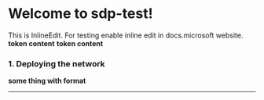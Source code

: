 # Welcome to sdp-test!
This is InlineEdit. For testing enable inline edit in docs.microsoft website. **token content** 
**token content**

### 1. Deploying the network
****some thing with format****
- - -
